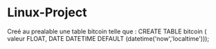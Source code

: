 # Linux-Project
Creé au prealable une table bitcoin telle que : CREATE TABLE bitcoin ( valeur FLOAT, DATE DATETIME DEFAULT (datetime('now','localtime')));
